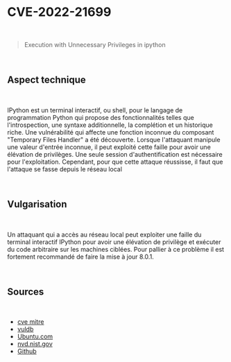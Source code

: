 # CVE-2022-21699

<br>

> Execution with Unnecessary Privileges in ipython 

<br>

## Aspect technique

<br>

IPython est un terminal interactif, ou shell, pour le langage de programmation Python qui propose des fonctionnalités telles que l'introspection, une syntaxe additionnelle, la complétion et un historique riche. Une vulnérabilité qui affecte une fonction inconnue du composant "Temporary Files Handler" a été découverte. Lorsque l'attaquant manipule une valeur d'entrée inconnue, il peut exploité cette faille pour avoir une élévation de privilèges. Une seule session d'authentification est nécessaire pour l'exploitation. Cependant, pour que cette attaque réussisse, il faut que l'attaque se fasse depuis le réseau local

<br>

## Vulgarisation

<br>

Un attaquant qui a accès au réseau local peut exploiter une faille du terminal interactif IPython pour avoir une élévation de privilège et exécuter du code arbitraire sur les machines ciblées. Pour pallier à ce problème il est fortement recommandé de faire la mise à jour 8.0.1.


<br>

## Sources 

<br>

- <a href="https://cve.mitre.org/cgi-bin/cvename.cgi?name=CVE-2022-21699"> cve mitre  </a>
- <a href="https://vuldb.com/fr/?id.191267"> vuldb </a>
- <a href="https://ubuntu.com/security/CVE-2022-21699"> Ubuntu.com  </a>
- <a href="https://nvd.nist.gov/vuln/detail/CVE-2022-21699"> nvd.nist.gov </a>
- <a href="https://github.com/ipython/ipython/security/advisories/GHSA-pq7m-3gw7-gq5x"> Github </a>